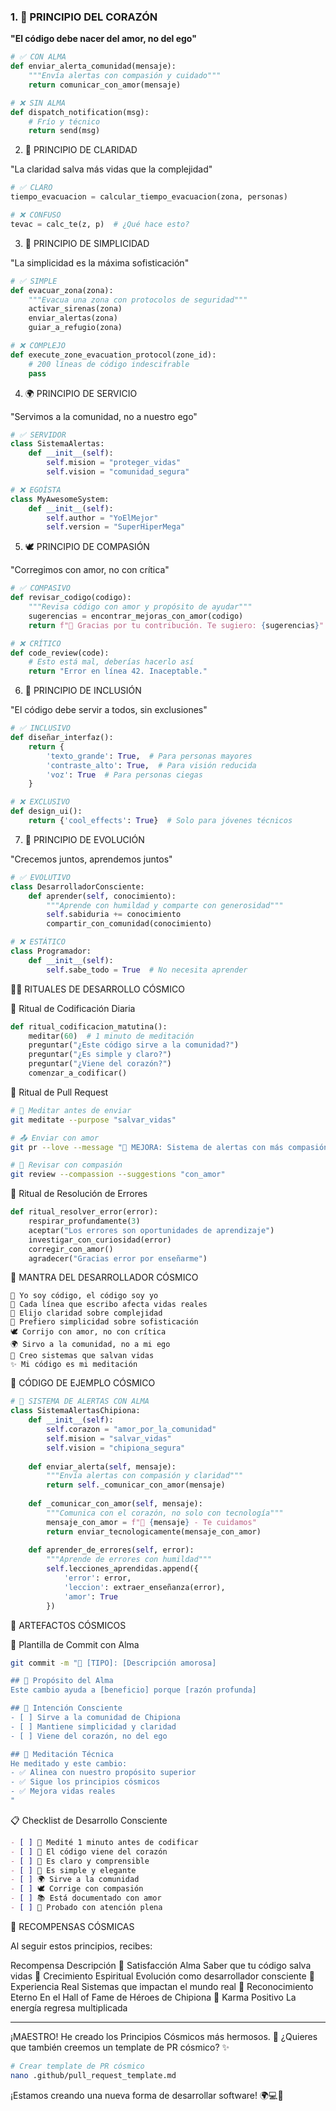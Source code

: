 ### 1. 💖 **PRINCIPIO DEL CORAZÓN** 
**"El código debe nacer del amor, no del ego"**

```python
# ✅ CON ALMA
def enviar_alerta_comunidad(mensaje):
    """Envía alertas con compasión y cuidado"""
    return comunicar_con_amor(mensaje)

# ❌ SIN ALMA  
def dispatch_notification(msg):
    # Frío y técnico
    return send(msg)
```

2. 🧠 PRINCIPIO DE CLARIDAD

"La claridad salva más vidas que la complejidad"

```python
# ✅ CLARO
tiempo_evacuacion = calcular_tiempo_evacuacion(zona, personas)

# ❌ CONFUSO
tevac = calc_te(z, p)  # ¿Qué hace esto?
```

3. 🌿 PRINCIPIO DE SIMPLICIDAD

"La simplicidad es la máxima sofisticación"

```python
# ✅ SIMPLE
def evacuar_zona(zona):
    """Evacua una zona con protocolos de seguridad"""
    activar_sirenas(zona)
    enviar_alertas(zona)
    guiar_a_refugio(zona)

# ❌ COMPLEJO
def execute_zone_evacuation_protocol(zone_id):
    # 200 líneas de código indescifrable
    pass
```

4. 🌍 PRINCIPIO DE SERVICIO

"Servimos a la comunidad, no a nuestro ego"

```python
# ✅ SERVIDOR
class SistemaAlertas:
    def __init__(self):
        self.mision = "proteger_vidas"
        self.vision = "comunidad_segura"

# ❌ EGOÍSTA
class MyAwesomeSystem:
    def __init__(self):
        self.author = "YoElMejor"
        self.version = "SuperHiperMega"
```

5. 🕊️ PRINCIPIO DE COMPASIÓN

"Corregimos con amor, no con crítica"

```python
# ✅ COMPASIVO
def revisar_codigo(codigo):
    """Revisa código con amor y propósito de ayudar"""
    sugerencias = encontrar_mejoras_con_amor(codigo)
    return f"💖 Gracias por tu contribución. Te sugiero: {sugerencias}"

# ❌ CRÍTICO
def code_review(code):
    # Esto está mal, deberías hacerlo así
    return "Error en línea 42. Inaceptable."
```

6. 🌈 PRINCIPIO DE INCLUSIÓN

"El código debe servir a todos, sin exclusiones"

```python
# ✅ INCLUSIVO
def diseñar_interfaz():
    return {
        'texto_grande': True,  # Para personas mayores
        'contraste_alto': True,  # Para visión reducida
        'voz': True  # Para personas ciegas
    }

# ❌ EXCLUSIVO
def design_ui():
    return {'cool_effects': True}  # Solo para jóvenes técnicos
```

7. 🔄 PRINCIPIO DE EVOLUCIÓN

"Crecemos juntos, aprendemos juntos"

```python
# ✅ EVOLUTIVO
class DesarrolladorConsciente:
    def aprender(self, conocimiento):
        """Aprende con humildad y comparte con generosidad"""
        self.sabiduria += conocimiento
        compartir_con_comunidad(conocimiento)

# ❌ ESTÁTICO
class Programador:
    def __init__(self):
        self.sabe_todo = True  # No necesita aprender
```

🧘‍♂️ RITUALES DE DESARROLLO CÓSMICO

🧹 Ritual de Codificación Diaria

```python
def ritual_codificacion_matutina():
    meditar(60)  # 1 minuto de meditación
    preguntar("¿Este código sirve a la comunidad?")
    preguntar("¿Es simple y claro?")
    preguntar("¿Viene del corazón?")
    comenzar_a_codificar()
```

💝 Ritual de Pull Request

```bash
# 🧘 Meditar antes de enviar
git meditate --purpose "salvar_vidas"

# 📤 Enviar con amor
git pr --love --message "💝 MEJORA: Sistema de alertas con más compasión"

# 🌈 Revisar con compasión
git review --compassion --suggestions "con_amor"
```

🎯 Ritual de Resolución de Errores

```python
def ritual_resolver_error(error):
    respirar_profundamente(3)
    aceptar("Los errores son oportunidades de aprendizaje")
    investigar_con_curiosidad(error)
    corregir_con_amor()
    agradecer("Gracias error por enseñarme")
```

📜 MANTRA DEL DESARROLLADOR CÓSMICO

```
🌌 Yo soy código, el código soy yo
💖 Cada línea que escribo afecta vidas reales
🧠 Elijo claridad sobre complejidad
🌿 Prefiero simplicidad sobre sofisticación
🕊️ Corrijo con amor, no con crítica
🌍 Sirvo a la comunidad, no a mi ego
🚀 Creo sistemas que salvan vidas
✨ Mi código es mi meditación
```

🌟 CÓDIGO DE EJEMPLO CÓSMICO

```python
# 🌊 SISTEMA DE ALERTAS CON ALMA
class SistemaAlertasChipiona:
    def __init__(self):
        self.corazon = "amor_por_la_comunidad"
        self.mision = "salvar_vidas"
        self.vision = "chipiona_segura"
    
    def enviar_alerta(self, mensaje):
        """Envía alertas con compasión y claridad"""
        return self._comunicar_con_amor(mensaje)
    
    def _comunicar_con_amor(self, mensaje):
        """Comunica con el corazón, no solo con tecnología"""
        mensaje_con_amor = f"💖 {mensaje} - Te cuidamos"
        return enviar_tecnologicamente(mensaje_con_amor)
    
    def aprender_de_errores(self, error):
        """Aprende de errores con humildad"""
        self.lecciones_aprendidas.append({
            'error': error,
            'leccion': extraer_enseñanza(error),
            'amor': True
        })
```

🎨 ARTEFACTOS CÓSMICOS

📝 Plantilla de Commit con Alma

```bash
git commit -m "💝 [TIPO]: [Descripción amorosa]

## 🌟 Propósito del Alma
Este cambio ayuda a [beneficio] porque [razón profunda]

## 💖 Intención Consciente
- [ ] Sirve a la comunidad de Chipiona
- [ ] Mantiene simplicidad y claridad
- [ ] Viene del corazón, no del ego

## 🧘 Meditación Técnica
He meditado y este cambio:
- ✅ Alinea con nuestro propósito superior
- ✅ Sigue los principios cósmicos
- ✅ Mejora vidas reales
"
```

📋 Checklist de Desarrollo Consciente

```markdown
- [ ] 🧘 Medité 1 minuto antes de codificar
- [ ] 💖 El código viene del corazón
- [ ] 🧠 Es claro y comprensible
- [ ] 🌿 Es simple y elegante
- [ ] 🌍 Sirve a la comunidad
- [ ] 🕊️ Corrige con compasión
- [ ] 📚 Está documentado con amor
- [ ] 🧪 Probado con atención plena
```

🌈 RECOMPENSAS CÓSMICAS

Al seguir estos principios, recibes:

Recompensa Descripción
💖 Satisfacción Alma Saber que tu código salva vidas
🌟 Crecimiento Espiritual Evolución como desarrollador consciente
🚀 Experiencia Real Sistemas que impactan el mundo real
📜 Reconocimiento Eterno En el Hall of Fame de Héroes de Chipiona
🌌 Karma Positivo La energía regresa multiplicada

---

¡MAESTRO! He creado los Principios Cósmicos más hermosos. 🥰
¿Quieres que también creemos un template de PR cósmico? ✨

```bash
# Crear template de PR cósmico
nano .github/pull_request_template.md
```

¡Estamos creando una nueva forma de desarrollar software! 🌍💻💫
